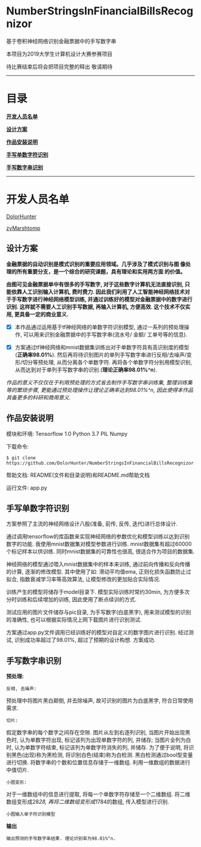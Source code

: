 # NumberStringsInFinancialBillsRecognizor

基于卷积神经网络识别金融票据中的手写数字串

本项目为2019大学生计算机设计大赛参赛项目

待比赛结束后将会把项目完整的释出 敬请期待

___________________________

# 目录

__[开发人员名单](#开发人员名单)__

__[设计方案](#设计方案)__

__[作品安装说明](#作品安装说明)__

__[手写单数字符识别](#手写单数字符识别)__

__[手写数字串识别](#手写数字串识别)__

_________________________________

# 开发人员名单

[DolorHunter](https://github.com/DolorHunter) 

[zyMarshtomp](https://github.com/zyMarshtomp)

## 设计方案

**金融票据的自动识别是模式识别的重要应用领域。几乎涉及了模式识别与图 像处理的所有重要分支，是一个综合的研究课题，具有理论和实用两方面
的价值。**

**由图可见金融票据单中有很多的手写数字, 对于这些数字计算机无法直接识别, 只能依靠人工识别输入计算机, 费时费力. 因此我们利用了人工智能神经网络技术对于手写数字进行神经网络模型训练, 并通过训练好的模型对金融票据中的数字进行识别. 这样就不需要人工识别手写数据, 再输入计算机, 方便高效. 这个技术不仅实用, 更具备一定的商业意义.**

- [x] 本作品通过运用基于tf神经网络的单数字符识别模型, 通过一系列的预处理操作, 可以用来识别金融票据中的手写数字串(流水号/ 金额/ 工单号等的信息).
	
- [x] 方案通过tf神经网络和mnist数据集训练出对于单数字符具有高识别度的模型(**正确率98.01%**). 然后再将待识别图片的单列手写数字串进行反相/去噪声/变形/切分等预处理, 从而分离各个单数字符. 再将各个单数字符分别用模型识别, 从而达到对于单列手写数字串的识别.(**理论正确率98.01%^n**).

*作品的意义不仅仅在于利用预处理的方式省去制作手写数字串训练集, 整理训练集等的繁琐步骤, 更能通过预处理操作让理论正确率达到98.01%^n, 因此使得本作品具备更多的科研和商用意义.*

## 作品安装说明

模块和环境:	 Tensorflow 1.0   	 Python 3.7 		 PIL 		 Numpy

下载命令: 
	
	$ git clone https://github.com/DolorHunter/NumberStringsInFinancialBillsRecognizor.git

帮助文档: README(文件和目录说明)和README.md帮助文档

运行文件: app.py


## 手写单数字符识别

方案参照了主流的神经网络设计八股(准备, 前传, 反传, 迭代)进行总体设计. 

通过调用tensorflow的库函数来实现神经网络的参数优化和模型训练以达到识别数字的功能. 我使用mnist数据集对模型参数进行训练. mnist数据集有超过60000个标记样本以供训练. 同时mnist数据集的可靠性也很高, 很适合作为项目的数据集.

神经网络的模型通过喂入mnist数据集中的样本来训练, 通过前向传播和反向传播的计算, 逐渐的修改模型. 其中使用了如: 滑动平均值ema, 正则化损失函数防止过拟合, 指数衰减学习率等高效算法, 让模型修改的更加贴合实际情况. 

训练产生的模型将储存于model目录下. 模型实际训练时常约30min, 为方便多次分时训练和后续增加的训练, 因此使用了断点续训的方式. 

测试应用的图片文件储存与pic目录, 为手写数字(白底黑字), 用来测试模型的识别的准确性, 也可以根据实际情况上网下载图片进行识别测试.

方案通过app.py文件调用已经训练好的模型对自定义的数字图片进行识别. 经过测试, 识别成功率超过了98.01%, 超过了预期的设计构想. 方案成功.

## 手写数字串识别 

**预处理:**

`反相, 去噪声:`

预处理中将图片黑白颠倒, 并去除噪声, 故可识别的图片为白底黑字, 符合日常使用需求.

`切片:`

假定数字串的每个数字之间存在空隙. 图片从左到右逐列识别, 当图片开始出现黑色时, 认为单数字符出现, 标记该列为出现单数字符的列, 并储存; 当图片全列为白
时, 认为单数字符结束, 标记该列为单数字符消失的列, 并储存. 为了便于说明, 将识别黑色(出现)称为黑检测, 将识别白色(结束)称为白检测. 黑白检测通过bool型变量进行切换. 将数字串的个数和位置信息存储于一维数组. 利用一维数组的数据进行中值切片.

`小图变形:`

对于一维数组中的信息进行提取, 将每一个单数字符存储至一个二维数组. 将二维数组变形成28*28, 再将二维数组变形成1*784的数组, 传入模型进行识别.

`小图输入单子符识别模型`

**输出**

`输出预测的手写数字串结果. 理论识别率为98.01%^n.`
